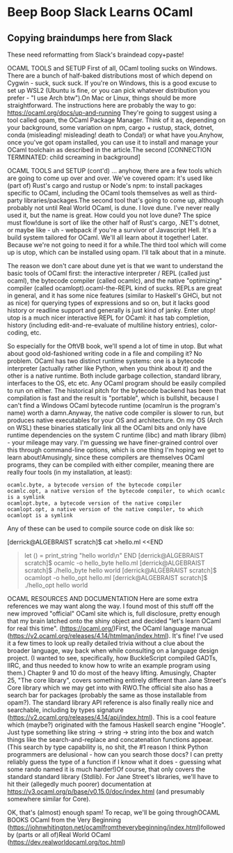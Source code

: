 # Beep Boop Slack Learns OCaml

## Copying braindumps here from Slack
These need reformatting from Slack's braindead copy+paste!

OCAML TOOLS and SETUP
First of all, OCaml tooling sucks on Windows. There are a bunch of half-baked distributions most of which depend on Cygwin - suck, suck suck. If you're on Windows, this is a good excuse to set up WSL2 (Ubuntu is fine, or you can pick whatever distribution you prefer - "I use Arch btw").On Mac or Linux, things should be more straightforward. The instructions here are probably the way to go: https://ocaml.org/docs/up-and-running
They're going to suggest using a tool called opam, the OCaml Package Manager. Think of it as, depending on your background, some variation on npm, cargo + rustup, stack, dotnet, conda (misleading! misleading! death to Conda!) or what have you.Anyhow, once you've got opam installed, you can use it to install and manage your OCaml toolchain as described in the article.The second [CONNECTION TERMINATED: child screaming in background]

OCAML TOOLS and SETUP (cont'd)
... anyhow, there are a few tools which are going to come up over and over. We've covered opam: it's used like (part of) Rust's cargo and rustup or Node's npm: to install packages specific to OCaml, including the OCaml tools themselves as well as third-party libraries/packages.The second tool that's going to come up, although probably not until Real World OCaml, is dune. I love dune. I've never really used it, but the name is great. How could you not love dune? The spice must flow!dune is sort of like the other half of Rust's cargo, .NET's dotnet, or maybe like - uh - webpack if you're a survivor of Javascript Hell. It's a build system tailored for OCaml. We'll all learn about it together! Later. Because we're not going to need it for a while.The third tool which will come up is utop, which can be installed using opam. I'll talk about that in a minute.

The reason we don't care about dune yet is that we want to understand the basic tools of OCaml first: the interactive interpreter / REPL (called just ocaml), the bytecode compiler (called ocamlc), and the native "optimizing" compiler (called ocamlopt).ocaml-the-REPL kind of sucks. REPLs are great in general, and it has some nice features (similar to Haskell's GHCi, but not as nice) for querying types of expressions and so on, but it lacks good history or readline support and generally is just kind of janky. Enter utop! utop is a much nicer interactive REPL for OCaml: it has tab completion, history (including edit-and-re-evaluate of multiline history entries), color-coding, etc.

So especially for the OftVB book, we'll spend a lot of time in utop. But what about good old-fashioned writing code in a file and compiling it? No problem. OCaml has two distinct runtime systems: one is a bytecode interpreter (actually rather like Python, when you think about it) and the other is a native runtime. Both include garbage collection, standard library, interfaces to the OS, etc etc. Any OCaml program should be easily compiled to run on either. The historical pitch for the bytecode backend has been that compilation is fast and the result is "portable", which is bullshit, because I can't find a Windows OCaml bytecode runtime (ocamlrun is the program's name) worth a damn.Anyway, the native code compiler is slower to run, but produces native executables for your OS and architecture. On my OS (Arch on WSL) these binaries statically link all the OCaml bits and only have runtime dependencies on the system C runtime (libc) and math library (libm) - your mileage may vary. I'm guessing we have finer-grained control over this through command-line options, which is one thing I'm hoping we get to learn about!Amusingly, since these compilers are themselves OCaml programs, they can be compiled with either compiler, meaning there are really four tools (in my installation, at least):

    ocamlc.byte, a bytecode version of the bytecode compiler
    ocamlc.opt, a native version of the bytecode compiler, to which ocamlc is a symlink
    ocamlopt.byte, a bytecode version of the native compiler
    ocamlopt.opt, a native version of the native compiler, to which ocamlopt is a symlink

Any of these can be used to compile source code on disk like so:

[derrick@ALGEBRAIST scratch]$ cat >hello.ml <<END
> let () = print_string "hello world\n"
> END
[derrick@ALGEBRAIST scratch]$ ocamlc -o hello_byte hello.ml
[derrick@ALGEBRAIST scratch]$ ./hello_byte
hello world
[derrick@ALGEBRAIST scratch]$ ocamlopt -o hello_opt hello.ml
[derrick@ALGEBRAIST scratch]$ ./hello_opt
hello world

OCAML RESOURCES AND DOCUMENTATION
Here are some extra references we may want along the way. I found most of this stuff off the new improved "official" OCaml site which is, full disclosure, pretty enough that my brain latched onto the shiny object and decided "let's learn OCaml for real this time". (https://ocaml.org/)First, the OCaml language manual (https://v2.ocaml.org/releases/4.14/htmlman/index.html). It's fine! I've used it a few times to look up really detailed trivia without a clue about the broader language, way back when while consulting on a language design project. (I wanted to see, specifically, how BuckleScript compiled GADTs, IIRC, and thus needed to know how to write an example program using them.) Chapter 9 and 10 do most of the heavy lifting. Amusingly, Chapter 25, "The core library", covers something entirely different than Jane Street's Core library which we may get into with RWO.The official site also has a search bar for packages (probably the same as those installable from opam?). The standard library API reference is also finally really nice and searchable, including by types signature (https://v2.ocaml.org/releases/4.14/api/index.html). This is a cool feature which (maybe?) originated with the famous Haskell search engine "Hoogle". Just type something like string -> string -> string into the box and watch things like the search-and-replace and concatenation functions appear. (This search by type capability is, no shit, the #1 reason I think Python programmers are delusional - how can you search those docs? I can pretty reliably guess the type of a function if I know what it does - guessing what some rando named it is much harder!)Of course, that only covers the standard standard library (Stdlib). For Jane Street's libraries, we'll have to hit their (allegedly much poorer) documentation at https://v3.ocaml.org/p/base/v0.15.0/doc/index.html (and presumably somewhere similar for Core).

OK, that's (almost) enough spam! To recap, we'll be going throughOCAML BOOKS
OCaml from the Very Beginning (https://johnwhitington.net/ocamlfromtheverybeginning/index.html)followed by (parts or all of)Real World OCaml (https://dev.realworldocaml.org/toc.html)
